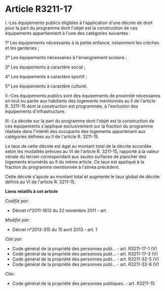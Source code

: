 # Article R3211-17

I.-Les équipements publics éligibles à l'application d'une décote de droit pour la part du programme dont l'objet est la
construction de ces équipements appartiennent à l'une des catégories suivantes : 

1° Les équipements nécessaires à la petite enfance, notamment les crèches et les garderies ; 

2° Les équipements nécessaires à l'enseignement scolaire ; 

3° Les équipements à caractère social ; 

4° Les équipements à caractère sportif ; 

5° Les équipements à caractère culturel. 

II.-Ces équipements publics sont des équipements de proximité nécessaires en tout ou partie aux habitants des logements
mentionnés au II de l'article R. 3211-15 dont la construction est programmée, à l'exclusion des équipements
d'infrastructure. 

III.-La décote sur la part du programme dont l'objet est la construction de ces équipements s'applique exclusivement sur la
fraction du programme réalisée dans l'intérêt des occupants des logements appartenant aux catégories définies au II de
l'article R. 3211-15. 

Le taux de cette décote est égal au montant total de la décote accordée selon les modalités prévues au VI de l'article R.
3211-15, rapporté à la valeur vénale du terrain correspondant aux seules surfaces de plancher des logements énumérés au II du
même article. Ce taux est appliqué à la fraction du programme mentionnée à l'alinéa précédent. 

Cette décote s'ajoute au montant total et augmente le taux global de décote définis au VI de l'article R. 3211-15.

**Liens relatifs à cet article**

_Codifié par_:

  - Décret n°2011-1612 du 22 novembre 2011 - art.

_Modifié par_:

  - Décret n°2013-315 du 15 avril 2013 - art. 1

_Cité par_:

  - Code général de la propriété des personnes publ... - art. R3211-17-1 (V)
  - Code général de la propriété des personnes publ... - art. R3211-17-3 (V)
  - Code général de la propriété des personnes publ... - art. R3211-32-5 (V)
  - Code général de la propriété des personnes publ... - art. R3211-32-8 (V)

_Cite_:

  - Code général de la propriété des personnes publiques. - art. R3211-15
